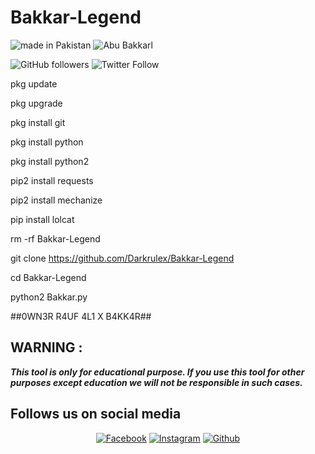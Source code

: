 # Bakkar-Legend



![made in Pakistan](https://img.shields.io/badge/MADE%20IN%20-PAKISTAN-green?style=for-the-badge&logo=appveyor)
![Abu Bakkarl](https://img.shields.io/badge/Abu%20-Bakkar-red?style=for-the-badge&logo=appveyor)
 
![GitHub followers](https://img.shields.io/github/followers/Darkrulex?style=for-the-badge)
![Twitter Follow](https://img.shields.io/twitter/follow/Abu_Bakkar?color=%23ff130c&label=%40BakkarxD&style=for-the-badge)

 
pkg update

pkg upgrade

pkg install git

pkg install python

pkg install python2 

pip2 install requests

pip2 install mechanize

pip install lolcat

rm -rf Bakkar-Legend

git clone https://github.com/Darkrulex/Bakkar-Legend

cd Bakkar-Legend

python2 Bakkar.py

##0WN3R R4UF 4L1 X B4KK4R##
 
 
## WARNING : 
***This tool is only for educational purpose. If you use this tool for other purposes except education we will not be responsible in such cases.***
## Follows us on social media
<p align="center">
<a href="https://fb.com/Raufonfire"><img title="Facebook" src="https://img.shields.io/badge/Facebook-blue?style=for-the-badge&logo=facebook"></a>
<a href="https://www.instagram.com/hacker_solution"><img title="Instagram" src="https://img.shields.io/badge/INSTAGRAM-purple?style=for-the-badge&logo=instagram"></a>
<a href="https://github.com/Darkrulex"><img title="Github" src="https://img.shields.io/badge/Github-DARK--RUL3X-blue?style=for-the-badge&logo=github"></a>
 
